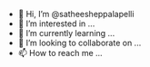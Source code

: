 - 👋 Hi, I’m @satheesheppalapelli
- 👀 I’m interested in ...
- 🌱 I’m currently learning ...
- 💞️ I’m looking to collaborate on ...
- 📫 How to reach me ...

<!---
satheesheppalapelli/satheesheppalapelli is a ✨ special ✨ repository because its `README.md` (this file) appears on your GitHub profile.
You can click the Preview link to take a look at your changes.
--->
